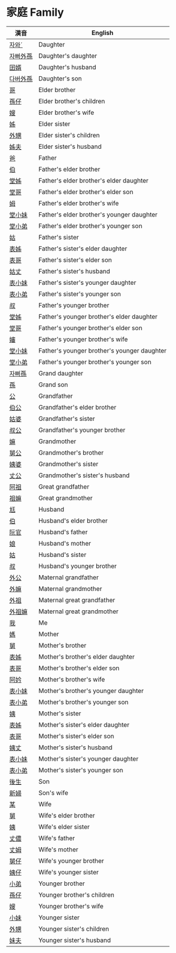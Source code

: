 # 家庭 Family

漢音 | English
--- | ---
[자와ˊ](members/member20.md) | Daughter
[자뻐外孫](members/member56.md) | Daughter's daughter
[囝婿](members/member68.md) | Daughter's husband
[다버外孫](members/member55.md) | Daughter's son
[哥](members/member4.md) | Elder brother
[孫仔](members/member22.md) | Elder brother's children
[嫂](members/member21.md) | Elder brother's wife
[姊](members/member5.md) | Elder sister
[外甥](members/member25.md) | Elder sister's children
[姊夫](members/member23.md) | Elder sister's husband
[爸](members/member2.md) | Father
[伯](members/member10.md) | Father's elder brother
[堂姊](members/member36.md) | Father's elder brother's elder daughter
[堂哥](members/member35.md) | Father's elder brother's elder son
[姆](members/member33.md) | Father's elder brother's wife
[堂小妹](members/member38.md) | Father's elder brother's younger daughter
[堂小弟](members/member37.md) | Father's elder brother's younger son
[姑](members/member12.md) | Father's sister
[表姊](members/member40.md) | Father's sister's elder daughter
[表哥](members/member39.md) | Father's sister's elder son
[姑丈](members/member43.md) | Father's sister's husband
[表小妹](members/member42.md) | Father's sister's younger daughter
[表小弟](members/member41.md) | Father's sister's younger son
[叔](members/member11.md) | Father's younger brother
[堂姊](members/member74.md) | Father's younger brother's elder daughter
[堂哥](members/member73.md) | Father's younger brother's elder son
[嬸](members/member34.md) | Father's younger brother's wife
[堂小妹](members/member76.md) | Father's younger brother's younger daughter
[堂小弟](members/member75.md) | Father's younger brother's younger son
[자뻐孫](members/member54.md) | Grand daughter
[孫](members/member53.md) | Grand son
[公](members/member8.md) | Grandfather
[伯公](members/member26.md) | Grandfather's elder brother
[姑婆](members/member28.md) | Grandfather's sister
[叔公](members/member27.md) | Grandfather's younger brother
[嫲](members/member9.md) | Grandmother
[舅公](members/member31.md) | Grandmother's brother
[姨婆](members/member32.md) | Grandmother's sister
[丈公](members/member72.md) | Grandmother's sister's husband
[阿祖](members/member29.md) | Great grandfather
[祖嫲](members/member30.md) | Great grandmother
[尪](members/member17.md) | Husband
[伯](members/member59.md) | Husband's elder brother
[阮官](members/member57.md) | Husband's father
[娘](members/member58.md) | Husband's mother
[姑](members/member61.md) | Husband's sister
[叔](members/member60.md) | Husband's younger brother
[外公](members/member13.md) | Maternal grandfather
[外嫲](members/member14.md) | Maternal grandmother
[外祖](members/member44.md) | Maternal great grandfather
[外祖嫲](members/member45.md) | Maternal great grandmother
[我](members/member1.md) | Me
[媽](members/member3.md) | Mother
[舅](members/member16.md) | Mother's brother
[表姊](members/member48.md) | Mother's brother's elder daughter
[表哥](members/member47.md) | Mother's brother's elder son
[阿妗](members/member51.md) | Mother's brother's wife
[表小妹](members/member50.md) | Mother's brother's younger daughter
[表小弟](members/member49.md) | Mother's brother's younger son
[姨](members/member15.md) | Mother's sister
[表姊](members/member78.md) | Mother's sister's elder daughter
[表哥](members/member77.md) | Mother's sister's elder son
[姨丈](members/member46.md) | Mother's sister's husband
[表小妹](members/member80.md) | Mother's sister's younger daughter
[表小弟](members/member79.md) | Mother's sister's younger son
[後生](members/member19.md) | Son
[新婦](members/member52.md) | Son's wife
[某](members/member18.md) | Wife
[舅](members/member64.md) | Wife's elder brother
[姨](members/member65.md) | Wife's elder sister
[丈儂](members/member62.md) | Wife's father
[丈姆](members/member63.md) | Wife's mother
[舅仔](members/member66.md) | Wife's younger brother
[姨仔](members/member67.md) | Wife's younger sister
[小弟](members/member6.md) | Younger brother
[孫仔](members/member70.md) | Younger brother's children
[嫂](members/member69.md) | Younger brother's wife
[小妹](members/member7.md) | Younger sister
[外甥](members/member71.md) | Younger sister's children
[妹夫](members/member24.md) | Younger sister's husband
